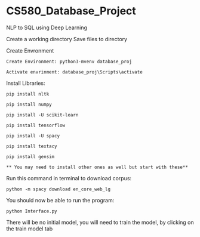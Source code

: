 # CS580_Database_Project
 NLP to SQL using Deep Learning
 
Create a working directory
Save files to directory

Create Envronment

    Create Environment: python3-mvenv database_proj
    
    Activate envrinment: database_proj\Scripts\activate

Install Libraries:

    pip install nltk
    
    pip install numpy
    
    pip install -U scikit-learn
    
    pip install tensorflow
    
    pip install -U spacy
    
    pip install textacy
    
    pip install gensim
    
    ** You may need to install other ones as well but start with these**

Run this command in terminal to download corpus:

    python -m spacy download en_core_web_lg
    
    
You should now be able to run the program:

    python Interface.py
    
There will be no initial model, you will need to train the model, by clicking on the train model tab
